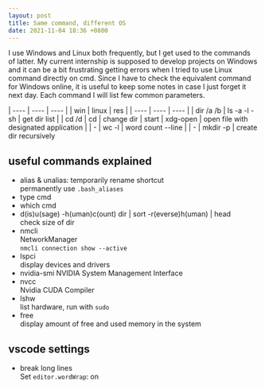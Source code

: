 ```yaml
---
layout: post
title: Same command, different OS
date: 2021-11-04 18:36 +0800
---
```


I use Windows and Linux both frequently, but I get used to the commands of latter. My current internship is supposed to develop
projects on Windows and it can be a bit frustrating getting errors when I tried to use Linux command directly on cmd. 
Since I have to check the equivalent command for Windows online, it is useful to keep some notes in case I just forget it next day.
Each command I will list few common parameters.

| ---- | ---- | ---- |
| win | linux | res |
| ---- | ---- | ---- |
| dir /a /b  | ls -a -l -sh | get dir list |
| cd /d | cd | change dir 
| start | xdg-open | open file with designated application |
| - | wc -l | word count --line |
| - | mkdir -p | create dir recursively



## useful commands explained 
- alias & unalias: temporarily rename shortcut  
  permanently use `.bash_aliases`
- type cmd
- which cmd
- d(is)u(sage) -h(uman)c(ount) dir | sort -r(everse)h(uman) | head  
  check size of dir
- nmcli  
  NetworkManager  
  `nmcli connection show --active`
- lspci  
  display devices and drivers
- nvidia-smi
  NVIDIA System Management Interface  
- nvcc  
  Nvidia CUDA Compiler  
- lshw  
  list hardware, run with `sudo`  
- free  
  display amount of free and used memory in the system


## vscode settings
- break long lines  
  Set `editor.wordWrap`: on
